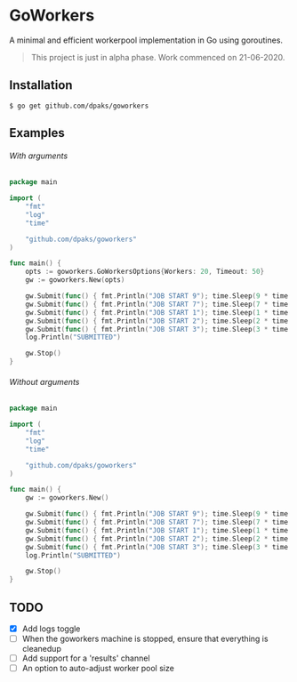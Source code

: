 # GoWorkers

A minimal and efficient workerpool implementation in Go using goroutines.
> This project is just in alpha phase. Work commenced on 21-06-2020.

## Installation
```
$ go get github.com/dpaks/goworkers
```

## Examples

###### With arguments
```go
package main

import (
	"fmt"
	"log"
	"time"

	"github.com/dpaks/goworkers"
)

func main() {
    opts := goworkers.GoWorkersOptions{Workers: 20, Timeout: 50}
    gw := goworkers.New(opts)

    gw.Submit(func() { fmt.Println("JOB START 9"); time.Sleep(9 * time.Second); fmt.Println("JOB END 9") })
    gw.Submit(func() { fmt.Println("JOB START 7"); time.Sleep(7 * time.Second); fmt.Println("JOB END 7") })
    gw.Submit(func() { fmt.Println("JOB START 1"); time.Sleep(1 * time.Second); fmt.Println("JOB END 1") })
    gw.Submit(func() { fmt.Println("JOB START 2"); time.Sleep(2 * time.Second); fmt.Println("JOB END 2") })
    gw.Submit(func() { fmt.Println("JOB START 3"); time.Sleep(3 * time.Second); fmt.Println("JOB END 3") })
    log.Println("SUBMITTED")

    gw.Stop()
}
```

###### Without arguments
```go
package main

import (
	"fmt"
	"log"
	"time"

	"github.com/dpaks/goworkers"
)

func main() {
    gw := goworkers.New()

    gw.Submit(func() { fmt.Println("JOB START 9"); time.Sleep(9 * time.Second); fmt.Println("JOB END 9") })
    gw.Submit(func() { fmt.Println("JOB START 7"); time.Sleep(7 * time.Second); fmt.Println("JOB END 7") })
    gw.Submit(func() { fmt.Println("JOB START 1"); time.Sleep(1 * time.Second); fmt.Println("JOB END 1") })
    gw.Submit(func() { fmt.Println("JOB START 2"); time.Sleep(2 * time.Second); fmt.Println("JOB END 2") })
    gw.Submit(func() { fmt.Println("JOB START 3"); time.Sleep(3 * time.Second); fmt.Println("JOB END 3") })
    log.Println("SUBMITTED")

    gw.Stop()
}
```

## TODO
- [x] Add logs toggle
- [ ] When the goworkers machine is stopped, ensure that everything is cleanedup
- [ ] Add support for a 'results' channel
- [ ] An option to auto-adjust worker pool size
